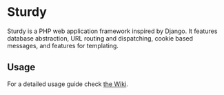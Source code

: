 # Sturdy

Sturdy is a PHP web application framework inspired by Django. It features database abstraction, URL routing and dispatching, cookie based messages, and features for templating.

## Usage

For a detailed usage guide check [the Wiki](https://github.com/ogoregen/sturdy/wiki).
